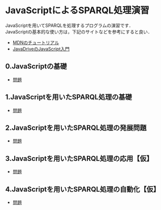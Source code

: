 # JavaScriptによるSPARQL処理演習
JavaScriptを用いてSPARQLを処理するプログラムの演習です．  
JavaScriptの基本的な使い方は，下記のサイトなどを参考にすると良い．
- [MDNのチュートリアル](https://developer.mozilla.org/ja/docs/Learn/Getting_started_with_the_web/JavaScript_basics)
- [JavaDriveのJavaScript入門](https://www.javadrive.jp/javascript/)  
 
## 0.JavaScriptの基礎
- [問題](https://github.com/oecu-kozaki-lab/JS-SPARQL-Exercise/blob/main/JS-Basic.md)  

## 1.JavaScriptを用いたSPARQL処理の基礎
- [問題](https://github.com/oecu-kozaki-lab/JS-SPARQL-Exercise/blob/main/JS-SPARQL-Basic.md)


## 2.JavaScriptを用いたSPARQL処理の発展問題
- [問題](https://github.com/oecu-kozaki-lab/JS-SPARQL-Exercise/blob/main/JS-SPARQL-Dev.md)

## 3.JavaScriptを用いたSPARQL処理の応用【仮】
- [問題](https://github.com/oecu-kozaki-lab/JS-SPARQL-Exercise/blob/main/JS-SPARQL-Appl.md)

## 4.JavaScriptを用いたSPARQL処理の自動化【仮】
- [問題](https://github.com/oecu-kozaki-lab/JS-SPARQL-Exercise/blob/main/JS-SPARQL-Auto.md)

